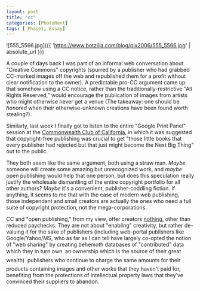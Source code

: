 ```yaml
---
layout: post
title: "cc"
categories: [PhotoRant]
tags: [_Phase1, Essay]
---
```



![555_5566.jpg]({{ 'https://www.botzilla.com/blog/pix2006/555_5566.jpg' | absolute_url }})


A couple of days back I was part of an informal web conversation about "Creative Commons" copyrights (spurred by a publisher who had grabbed CC-marked images off the web and republished them for a profit without clear notification to the owner). A predictable pro-CC argument came up: that somehow using a CC notice, rather than the traditionally-restrictive "All Rights Reserved," would encourage the publication of images from artists who might otherwise never get a venue (The takeaway: one should be <i>honored</i> when their otherwise-unknown creations have been found worth stealing?).


<!--more-->
Similarly, last week I finally got to listen to the entire "Google Print Panel" session at the <a href="http://www.commonwealth.org/">Commonwealth Club of California,</a> in which it was suggested that copyright-free publishing was crucial to get "those little books that every publisher had rejected but that just might become the Next Big Thing" out to the public.

They both seem like the same argument, both using a straw man. <i>Maybe</i> someone will create some amazing but unrecognized work, and <i>maybe</i> open publishing would help that one person, but does this speculation really justify the wholesale dismantling of the entire copyright portfolio for all other authors? <i>Maybe</i> it's a convenient, publisher-coddling fiction. If anything, it seems to me that with the ease of modern web publishing, those independant and small creators are actually the ones who need a full suite of copyright protection, not the mega-corporations.

CC and "open publishing," from my view, offer creators <a href="http://en.wikipedia.org/wiki/Creative_commons#Criticisms_of_Creative_Commons">nothing,</a> other than reduced paychecks. They are not about "enabling" creativity, but rather de-valuing it for the sake of publishers (including web-portal publishers like Google/Yahoo/MS, who as far as I can tell have largely co-opted the notion of "web sharing" by creating behemoth databases of "contributed" data which they in turn own &#151; an ownership which is the source of their great wealth) &#151; publishers who continue to charge the same amounts for their products containing images and other works that they haven't paid for, benefiting from the protections of intellectual property laws that they've convinced their suppliers to abandon.

